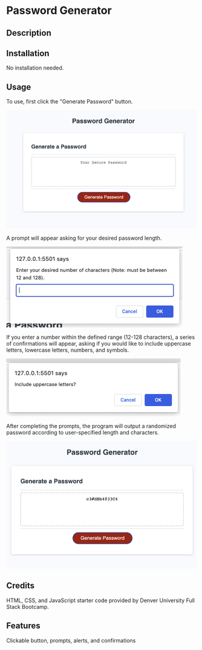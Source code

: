 # Password Generator

## Description
  


## Installation

No installation needed.

## Usage

To use, first click the "Generate Password" button.

![header with nav bar](images/page.png)

A prompt will appear asking for your desired password length. 

![prompt](images/prompt.png)

If you enter a number within the defined range (12-128 characters), a series of confirmations will appear, asking if you would like to include uppercase letters, lowercase letters, numbers, and symbols.

![header with nav bar](images/confirmation.png)

After completing the prompts, the program will output a randomized password according to user-specified length and characters.

![header with nav bar](images/password.png)

## Credits

HTML, CSS, and JavaScript starter code provided by Denver University Full Stack Bootcamp.

## Features

Clickable button, prompts, alerts, and confirmations 
